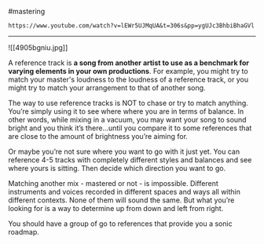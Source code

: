 #mastering 

```vid
https://www.youtube.com/watch?v=lEWr5UJMqUA&t=306s&pp=ygUJc3BhbiBhaGVl
```
---
![[4905bgniu.jpg]]

A reference track is **a song from another artist to use as a benchmark for varying elements in your own productions**. For example, you might try to match your master's loudness to the loudness of a reference track, or you might try to match your arrangement to that of another song.

The way to use reference tracks is NOT to chase or try to match anything. You’re simply using it to see where where you are in terms of balance. In other words, while mixing in a vacuum, you may want your song to sound bright and you think it’s there…until you compare it to some references that are close to the amount of brightness you’re aiming for.

Or maybe you’re not sure where you want to go with it just yet. You can reference 4-5 tracks with completely different styles and balances and see where yours is sitting. Then decide which direction you want to go.

Matching another mix - mastered or not - is impossible. Different instruments and voices recorded in different spaces and ways all within different contexts. None of them will sound the same. But what you’re looking for is a way to determine up from down and left from right.

You should have a group of go to references that provide you a sonic roadmap.